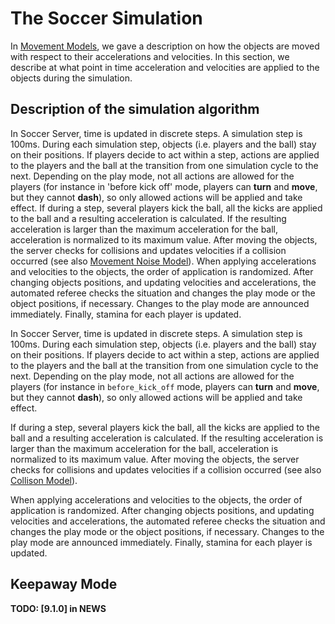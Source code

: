 # The Soccer Simulation
In [Movement Models](movement-models.md), we gave a description on how the objects are moved with respect to their accelerations and velocities. In this section, we describe at what point in time acceleration
and velocities are applied to the objects during the simulation.

## Description of the simulation algorithm

In Soccer Server, time is updated in discrete steps. A simulation step is 100ms. During
each simulation step, objects (i.e. players and the ball) stay on their positions. If
players decide to act within a step, actions are applied to the players and the ball at the
transition from one simulation cycle to the next. Depending on the play mode, not all
actions are allowed for the players (for instance in 'before kick off' mode, players can
**turn** and **move**, but they cannot **dash**), so only allowed actions will be applied and
take effect.
If during a step, several players kick the ball, all the kicks are applied to the ball
and a resulting acceleration is calculated. If the resulting acceleration is larger than the
maximum acceleration for the ball, acceleration is normalized to its maximum value.
After moving the objects, the server checks for collisions and updates velocities if a
collision occurred (see also [Movement Noise Model](movement-models.md)). 
When applying accelerations and velocities to the objects, the order of application is
randomized. After changing objects positions, and updating velocities and accelerations,
the automated referee checks the situation and changes the play mode or the object
positions, if necessary. Changes to the play mode are announced immediately. Finally,
stamina for each player is updated.

In Soccer Server, time is updated in discrete steps. A simulation step is 100ms. During each simulation step, objects (i.e. players and the ball) stay on their positions. If players decide to act within a step, actions are applied to the players and the ball at the transition from one simulation cycle to the next. Depending on the play mode, not all actions are allowed for the players (for instance in `before_kick_off` mode, players can **turn** and **move**, but they cannot **dash**), so only allowed actions will be applied and take effect.

If during a step, several players kick the ball, all the kicks are applied to the ball and a resulting acceleration is calculated. If the resulting acceleration is larger than the maximum acceleration for the ball, acceleration is normalized to its maximum value. After moving the objects, the server checks for collisions and updates velocities if a collision occurred (see also [Collison Model](movement-models.md)).

When applying accelerations and velocities to the objects, the order of application is randomized. After changing objects positions, and updating velocities and accelerations, the automated referee checks the situation and changes the play mode or the object positions, if necessary. Changes to the play mode are announced immediately. Finally, stamina for each player is updated.

## Keepaway Mode

**TODO: \[9.1.0\] in NEWS**
